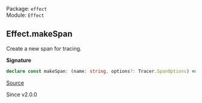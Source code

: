 Package: `effect`<br />
Module: `Effect`<br />

## Effect.makeSpan

Create a new span for tracing.

**Signature**

```ts
declare const makeSpan: (name: string, options?: Tracer.SpanOptions) => Effect<Tracer.Span>
```

[Source](https://github.com/Effect-TS/effect/tree/main/packages/effect/src/Effect.ts#L12981)

Since v2.0.0